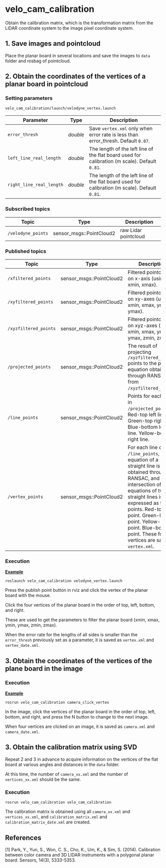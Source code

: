 # velo_cam_calibration

Obtain the calibration matrix, which is the transformation matrix from the LiDAR coordinate system to the image pixel coordinate system.

## 1. Save images and pointcloud

Place the planar board in several locations and save the images to `data` folder and rosbag of pointcloud.

## 2. Obtain the coordinates of the vertices of a planar board in pointcloud

### Setting parameters

`velo_cam_calibration/launch/velodyne_vertex.launch`

|Parameter| Type| Description|
----------|-----|--------
|`error_thresh`|*double* |Save `vertex.xml` only when error rate is less than error_thresh. Default `0.07`.|
|`left_line_real_length`|*double*|The length of the left line of the flat board used for calibration (m scale). Default `0.81`.|
|`right_line_real_length`|*double*|The length of the left line of the flat board used for calibration (m scale). Default `0.81`.|

### Subscribed topics

|Topic|Type|Description|
------|----|---------
|`/velodyne_points`|sensor_msgs::PointCloud2|raw Lidar pointcloud|


### Published topics

|Topic|Type|Description|
------|----|---------|
|`/xfiltered_points`|sensor_msgs::PointCloud2|Filtered pointcloud on x-axis (using xmin, xmax).|
|`/xyfiltered_points`|sensor_msgs::PointCloud2|Filtered pointcloud on xy-axes (using xmin, xmax, ymin, ymax).|
|`/xyzfiltered_points`|sensor_msgs::PointCloud2|Filtered pointcloud on xyz-axes (using xmin, xmax, ymin, ymax, zmin, zmax).|
|`/projected_points`|sensor_msgs::PointCloud2|The result of projecting `/xyzfiltered_points` points to the plane equation obtained through RANSAC from `/xyzfiltered_points`.|
|`/line_points`|sensor_msgs::PointCloud2|Points for each line in `/projected_points`. Red-top left line. Green-top right line. Blue-bottom left line. Yellow-bottom right line.|
|`/vertex_points`|sensor_msgs::PointCloud2|For each line of `/line_points`, the equation of a straight line is obtained through RANSAC, and the intersection of the equations of two straight lines is expressed as four points. Red-top point. Green-left point. Yellow-right point. Blue-bottom point. These four vertices are saved as `vertex.xml`.|

### Execution
**[Example](https://youtu.be/gRup9FKuB_c)**

`roslaunch velo_cam_calibration velodyne_vertex.launch`

Press the publish point button in rviz and click the vertex of the planar board with the mouse. 

Click the four vertices of the planar board in the order of top, left, bottom, and right. 

These are used to get the parameters to filter the planar board (xmin, xmax, ymin, ymax, zmin, zmax).

When the error rate for the lengths of all sides is smaller than the `error_thresh` previously set as a parameter, it is saved as `vertex.xml` and `vertex_date.xml`.

## 3. Obtain the coordinates of the vertices of the plane board in the image
### Execution

**[Example](https://youtu.be/Cym1WIXi82o)**

`rosrun velo_cam_calibration camera_click_vertex`

In the image, click the vertices of the planar board in the order of top, left, bottom, and right, and press the N button to change to the next image. 

When four vertices are clicked on an image, it is saved as `camera.xml` and `camera_date.xml`.

## 3. Obtain the calibration matrix using SVD
Repeat 2 and 3 in advance to acquire information on the vertices of the flat board at various angles and distances in the `data` folder.

At this time, the number of `camera_xx.xml` and the number of `vertices_xx.xml` should be the same.

### Execution
`rosrun velo_cam_calibration velo_cam_calibration`

The calibration matrix is obtained using all `camera_xx.xml` and `vertices_xx.xml`, and `calibration_matrix.xml` and `calibration_matrix_date.xml` are created.

## References
[1] Park, Y., Yun, S., Won, C. S., Cho, K., Um, K., & Sim, S. (2014). Calibration between color camera and 3D LIDAR instruments with a polygonal planar board. Sensors, 14(3), 5333-5353.
